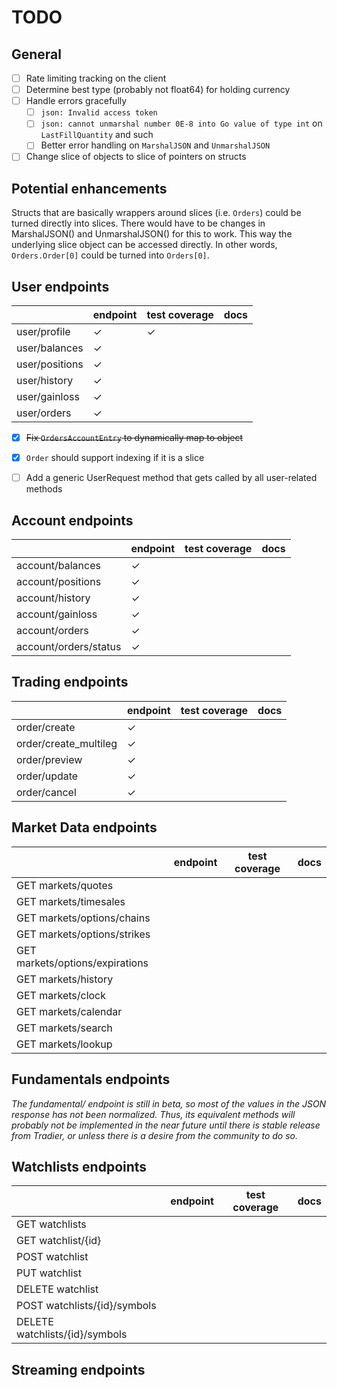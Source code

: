 # TODO

## General

- [ ] Rate limiting tracking on the client
- [ ] Determine best type (probably not float64) for holding currency
- [ ] Handle errors gracefully
  - [ ] `json: Invalid access token`
  - [ ] `json: cannot unmarshal number 0E-8 into Go value of type int` on `LastFillQuantity` and such
  - [ ] Better error handling on `MarshalJSON` and `UnmarshalJSON`
- [ ] Change slice of objects to slice of pointers on structs

## Potential enhancements

Structs that are basically wrappers around slices (i.e. `Orders`) could be turned directly into slices. There would have to be changes in MarshalJSON() and UnmarshalJSON() for this to work. This way the underlying slice object can be accessed directly. In other words, `Orders.Order[0]` could be turned into `Orders[0]`.

## User endpoints
|                | endpoint | test coverage | docs |
|----------------|----------|---------------|------|
| user/profile   | ✓        | ✓             |      |
| user/balances  | ✓        |               |      |
| user/positions | ✓        |               |      |
| user/history   | ✓        |               |      |
| user/gainloss  | ✓        |               |      |
| user/orders    | ✓        |               |      |

- [x] ~~Fix `OrdersAccountEntry` to dynamically map to object~~
- [x] `Order` should support indexing if it is a slice
- [ ] Add a generic UserRequest method that gets called by all user-related methods


## Account endpoints

|                       | endpoint | test coverage | docs |
|-----------------------|----------|---------------|------|
| account/balances      | ✓        |               |      |
| account/positions     | ✓        |               |      |
| account/history       | ✓        |               |      |
| account/gainloss      | ✓        |               |      |
| account/orders        | ✓        |               |      |
| account/orders/status | ✓        |               |      |

## Trading endpoints

|                       | endpoint | test coverage | docs |
|-----------------------|----------|---------------|------|
| order/create          | ✓        |               |      |
| order/create_multileg | ✓        |               |      |
| order/preview         | ✓        |               |      |
| order/update          | ✓        |               |      |
| order/cancel          | ✓        |               |      |

## Market Data endpoints

|                                 | endpoint | test coverage | docs |
|---------------------------------|----------|---------------|------|
| GET markets/quotes              |          |               |      |
| GET markets/timesales           |          |               |      |
| GET markets/options/chains      |          |               |      |
| GET markets/options/strikes     |          |               |      |
| GET markets/options/expirations |          |               |      |
| GET markets/history             |          |               |      |
| GET markets/clock               |          |               |      |
| GET markets/calendar            |          |               |      |
| GET markets/search              |          |               |      |
| GET markets/lookup              |          |               |      |

## Fundamentals endpoints

*The fundamental/ endpoint is still in beta, so most of the values in the JSON response has not been normalized. Thus, its equivalent methods will probably not be implemented in the near future until there is stable release from Tradier, or unless there is a desire from the community to do so.*

## Watchlists endpoints

|                                | endpoint | test coverage | docs |
|--------------------------------|----------|---------------|------|
| GET watchlists                 |          |               |      |
| GET watchlist/{id}             |          |               |      |
| POST watchlist                 |          |               |      |
| PUT watchlist                  |          |               |      |
| DELETE watchlist               |          |               |      |
| POST watchlists/{id}/symbols   |          |               |      |
| DELETE watchlists/{id}/symbols |          |               |      |

## Streaming endpoints
